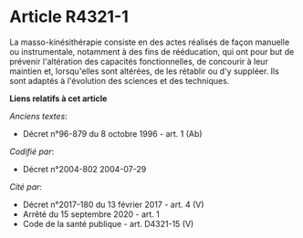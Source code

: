 # Article R4321-1

La masso-kinésithérapie consiste en des actes réalisés de façon manuelle ou instrumentale, notamment à des fins de
rééducation, qui ont pour but de prévenir l'altération des capacités fonctionnelles, de concourir à leur maintien et,
lorsqu'elles sont altérées, de les rétablir ou d'y suppléer. Ils sont adaptés à l'évolution des sciences et des techniques.

**Liens relatifs à cet article**

_Anciens textes_:

  - Décret n°96-879 du 8 octobre 1996 - art. 1 (Ab)

_Codifié par_:

  - Décret n°2004-802 2004-07-29

_Cité par_:

  - Décret n°2017-180 du 13 février 2017 - art. 4 (V)
  - Arrêté du 15 septembre 2020 - art. 1
  - Code de la santé publique - art. D4321-15 (V)

